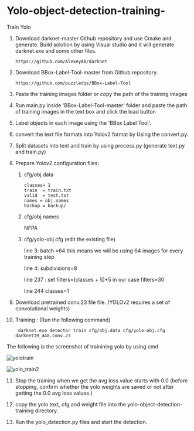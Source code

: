 # Yolo-object-detection-training-

Train Yolo


1. Download darknet-master Github repository and use Cmake and generate. Build solution by using
   Visual studio and it will generate darknet.exe and some other files.
    
       https://github.com/AlexeyAB/darknet

2. Download BBox-Label-Tool-master from Github repository.

       https://github.com/puzzledqs/BBox-Label-Tool

3. Paste the training images folder or copy the path of the training images

4. Run main.py inside 'BBox-Label-Tool-master' folder and paste the path of training images in the text box and click the load button

5. Label objects in each image using the 'BBox Label Tool'.

6. convert the text file formats into Yolov2 format by Using the convert.py.

7. Split datasets into text and train by using process.py (generate text.py and train.py)

8. Prepare Yolov2 configuration files:

   1) cfg/obj.data
     
          classes= 1  
          train  = train.txt  
          valid  = test.txt  
          names = obj.names  
          backup = backup/  

    2) cfg/obj.names
           
          NFPA

    3) cfg/yolo-obj.cfg  (edit the existing file)

          line 3: batch =64  this means we will be using 64 images for every training step
           
          line 4: subdivisions=8
  
          line 237 : set filters=(classes + 5)*5 in our case filters=30

          line 244 classes=1

9.  Download pretrained conv.23 file file. (YOLOv2 requires a set of convolutional weights)

10. Training :  (Run the following command)

         darknet.exe detector train cfg/obj.data cfg/yolo-obj.cfg darknet19_448.conv.23
         
         
   The following is the screenshot of trainining yolo by using cmd     
         
   ![yolotrain](https://user-images.githubusercontent.com/39676803/63241416-3eab0880-c271-11e9-87d2-eeab9f230d5b.PNG)
   
   
   ![yolo_train2](https://user-images.githubusercontent.com/39676803/63253452-86408d00-c28f-11e9-8248-1cba0924c6c3.PNG)
   
 
11. Stop the training when we get the avg loss  value starts with 0.0 (before stopping, confirm whether the yolo weights 
    are saved or not after getting the 0.0 avg loss values.)

12. copy the yolo text, cfg and weight file into the yolo-object-detection-training directory.

13. Run the yolo_detection.py files and start the detection.


          
